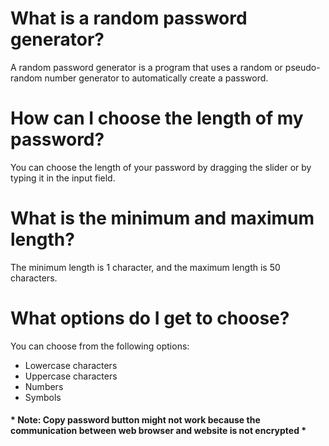 # What is a random password generator?
A random password generator is a program that uses a random or pseudo-random number generator to automatically create a password.

# How can I choose the length of my password?
You can choose the length of your password by dragging the slider or by typing it in the input field.

# What is the minimum and maximum length?
The minimum length is 1 character, and the maximum length is 50 characters.

# What options do I get to choose?
You can choose from the following options:
- Lowercase characters
- Uppercase characters
- Numbers
- Symbols

#### * Note: Copy password button might not work because the communication between web browser and website is not encrypted *
